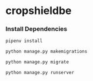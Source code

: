 # cropshieldbe
### Install Dependencies
 ```cmd
pipenv install
 ```
 ```cmd
python manage.py makemigrations
 ```
 ```cmd
python manage.py migrate
 ```
 ```cmd
python manage.py runserver
 ```